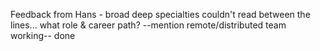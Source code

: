 Feedback from Hans - broad deep specialties
   couldn't read between the lines...
        what role & career path?
        --mention remote/distributed team working-- done

